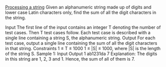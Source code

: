 [Processing a string](https://www.codechef.com/practice/course/1-star-difficulty-problems/DIFF1200/problems/KOL15A)
Given an alphanumeric string made up of digits and lower case Latin characters only, find the sum of all the digit characters in the string.

Input
The first line of the input contains an integer T denoting the number of test cases. Then T test cases follow.
Each test case is described with a single line containing a string S, the alphanumeric string.
Output
For each test case, output a single line containing the sum of all the digit characters in that string.
Constraints
1 ≤ T ≤ 1000
1 ≤ |S| ≤ 1000, where |S| is the length of the string S.
Sample 1:
Input
Output
1
ab1231da
7
Explanation:
The digits in this string are 1, 2, 3 and 1. Hence, the sum of all of them is 7.
